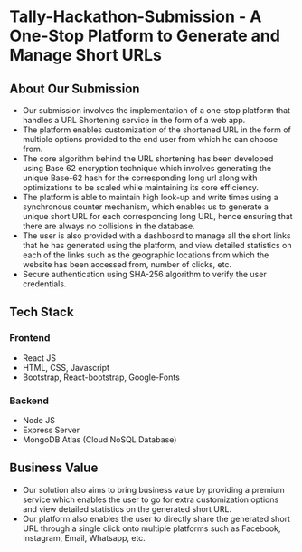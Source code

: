 # Tally-Hackathon-Submission - A One-Stop Platform to Generate and Manage Short URLs

## About Our Submission
- Our submission involves the implementation of a one-stop platform that handles a URL Shortening service in the form of a web app. 
- The platform enables customization of the shortened URL in the form of multiple options provided to the end user from which he can choose from. 
- The core algorithm behind the URL shortening has been developed using Base 62 encryption technique which involves generating the unique Base-62 hash for the corresponding long url along with optimizations to be scaled while maintaining its core efficiency. 
- The platform is able to maintain high look-up and write times using a synchronous counter mechanism, which enables us to generate a unique short URL for each corresponding long URL, hence ensuring that there are always no collisions in the database. 
- The user is also provided with a dashboard to manage all the short links that he has generated using the platform, and view detailed statistics on each of the links such as the geographic locations from which the website has been accessed from, number of clicks, etc. 
- Secure authentication using SHA-256 algorithm to verify the user credentials.

## Tech Stack
### Frontend
- React JS
- HTML, CSS, Javascript
- Bootstrap, React-bootstrap, Google-Fonts

### Backend
- Node JS
- Express Server
- MongoDB Atlas (Cloud NoSQL Database)

## Business Value
- Our solution also aims to bring business value by providing a premium service which enables the user to go for extra customization options and view detailed statistics on the generated short URL. 
- Our platform also enables the user to directly share the generated short URL through a single click onto multiple platforms such as Facebook, Instagram, Email, Whatsapp, etc.
